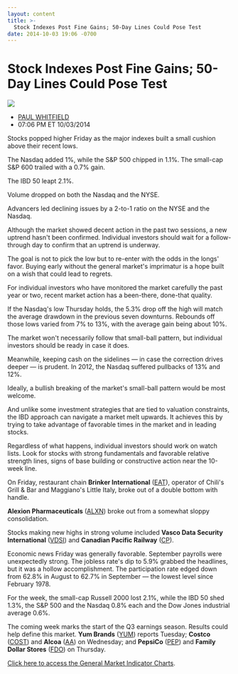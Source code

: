 ```yaml
---
layout: content
title: >-
  Stock Indexes Post Fine Gains; 50-Day Lines Could Pose Test
date: 2014-10-03 19:06 -0700
---
```



Stock Indexes Post Fine Gains; 50-Day Lines Could Pose Test
============================================================


![](https://www.investors.com/wp-content/uploads/ibd-migrated-images/MPv_141006_635479475489302746.png)

* [PAUL WHITFIELD](https://www.investors.com/author/whitfieldp/ "Posts by PAUL WHITFIELD")
* 07:06 PM ET 10/03/2014




Stocks popped higher Friday as the major indexes built a small cushion above their recent lows.


The Nasdaq added 1%, while the S&P 500 chipped in 1.1%. The small-cap S&P 600 trailed with a 0.7% gain.


The IBD 50 leapt 2.1%.


Volume dropped on both the Nasdaq and the NYSE.


Advancers led declining issues by a 2-to-1 ratio on the NYSE and the Nasdaq.


Although the market showed decent action in the past two sessions, a new uptrend hasn't been confirmed. Individual investors should wait for a follow-through day to confirm that an uptrend is underway.


The goal is not to pick the low but to re-enter with the odds in the longs' favor. Buying early without the general market's imprimatur is a hope built on a wish that could lead to regrets.


For individual investors who have monitored the market carefully the past year or two, recent market action has a been-there, done-that quality.


If the Nasdaq's low Thursday holds, the 5.3% drop off the high will match the average drawdown in the previous seven downturns. Rebounds off those lows varied from 7% to 13%, with the average gain being about 10%.


The market won't necessarily follow that small-ball pattern, but individual investors should be ready in case it does.


Meanwhile, keeping cash on the sidelines — in case the correction drives deeper — is prudent. In 2012, the Nasdaq suffered pullbacks of 13% and 12%.


Ideally, a bullish breaking of the market's small-ball pattern would be most welcome.


And unlike some investment strategies that are tied to valuation constraints, the IBD approach can navigate a market melt upwards. It achieves this by trying to take advantage of favorable times in the market and in leading stocks.


Regardless of what happens, individual investors should work on watch lists. Look for stocks with strong fundamentals and favorable relative strength lines, signs of base building or constructive action near the 10-week line.


On Friday, restaurant chain **Brinker International** ([EAT](https://research.investors.com/quote.aspx?symbol=EAT)), operator of Chili's Grill & Bar and Maggiano's Little Italy, broke out of a double bottom with handle.


**Alexion Pharmaceuticals** ([ALXN](https://research.investors.com/quote.aspx?symbol=ALXN)) broke out from a somewhat sloppy consolidation.


Stocks making new highs in strong volume included **Vasco Data Security International** ([VDSI](https://research.investors.com/quote.aspx?symbol=VDSI)) and **Canadian Pacific Railway** ([CP](https://research.investors.com/quote.aspx?symbol=CP)).


Economic news Friday was generally favorable. September payrolls were unexpectedly strong. The jobless rate's dip to 5.9% grabbed the headlines, but it was a hollow accomplishment. The participation rate edged down from 62.8% in August to 62.7% in September — the lowest level since February 1978.


For the week, the small-cap Russell 2000 lost 2.1%, while the IBD 50 shed 1.3%, the S&P 500 and the Nasdaq 0.8% each and the Dow Jones industrial average 0.6%.


The coming week marks the start of the Q3 earnings season. Results could help define this market. **Yum Brands** ([YUM](https://research.investors.com/quote.aspx?symbol=YUM)) reports Tuesday; **Costco** ([COST](https://research.investors.com/quote.aspx?symbol=COST)) and **Alcoa** ([AA](https://research.investors.com/quote.aspx?symbol=AA)) on Wednesday; and **PepsiCo** ([PEP](https://research.investors.com/quote.aspx?symbol=PEP)) and **Family Dollar Stores** ([FDO](https://research.investors.com/quote.aspx?symbol=FDO)) on Thursday.


[Click here to access the General Market Indicator Charts](https://www.investors.com/pdf/GMI_100614.pdf).




